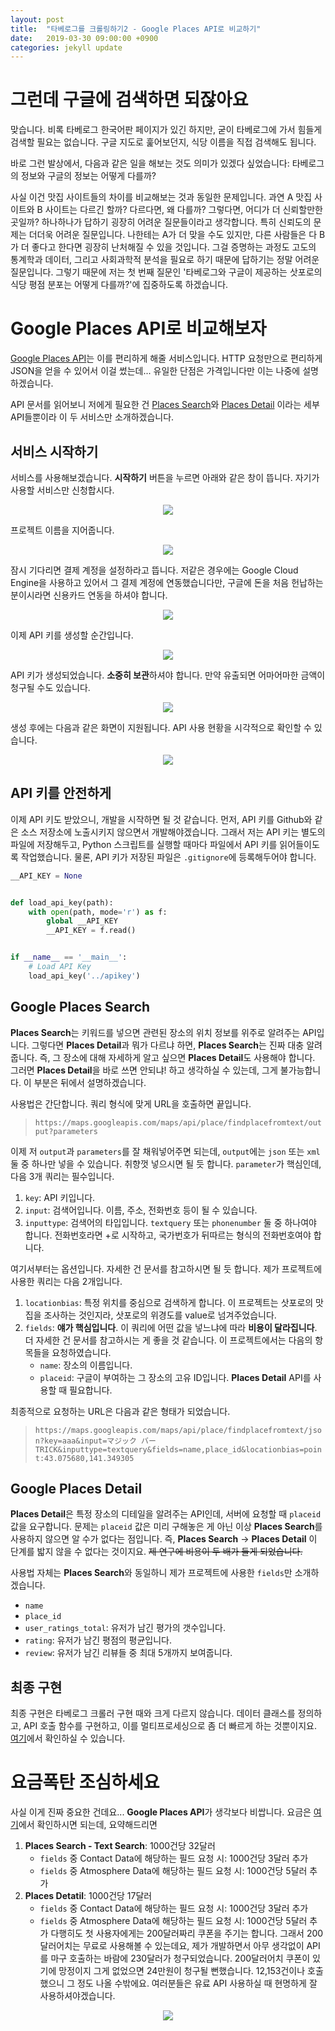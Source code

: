 ```yaml
---
layout: post
title:  "타베로그를 크롤링하기2 - Google Places API로 비교하기"
date:   2019-03-30 09:00:00 +0900
categories: jekyll update
---
```


# 그런데 구글에 검색하면 되잖아요
맞습니다. 비록 타베로그 한국어판 페이지가 있긴 하지만, 굳이 타베로그에 가서 힘들게 검색할 필요는 없습니다. 구글 지도로 훑어보던지, 식당 이름을 직접 검색해도 됩니다.

바로 그런 발상에서, 다음과 같은 일을 해보는 것도 의미가 있겠다 싶었습니다: 타베로그의 정보와 구글의 정보는 어떻게 다를까?

사실 이건 맛집 사이트들의 차이를 비교해보는 것과 동일한 문제입니다. 과연 A 맛집 사이트와 B 사이트는 다르긴 할까? 다르다면, 왜 다를까? 그렇다면, 어디가 더 신뢰할만한 곳일까? 하나하나가 답하기 굉장히 어려운 질문들이라고 생각합니다. 특히 신뢰도의 문제는 더더욱 어려운 질문입니다. 나한테는 A가 더 맞을 수도 있지만, 다른 사람들은 다 B가 더 좋다고 한다면 굉장히 난처해질 수 있을 것입니다. 그걸 증명하는 과정도 고도의 통계학과 데이터, 그리고 사회과학적 분석을 필요로 하기 때문에 답하기는 정말 어려운 질문입니다. 그렇기 때문에 저는 첫 번째 질문인 '타베로그와 구글이 제공하는 삿포로의 식당 평점 분포는 어떻게 다를까?'에 집중하도록 하겠습니다.

# Google Places API로 비교해보자
[Google Places API](https://developers.google.com/places/web-service/intro?hl=ko)는 이를 편리하게 해줄 서비스입니다. HTTP 요청만으로 편리하게 JSON을 얻을 수 있어서 이걸 썼는데... 유일한 단점은 가격입니다만 이는 나중에 설명하겠습니다.

API 문서를 읽어보니 저에게 필요한 건 [Places Search](https://developers.google.com/places/web-service/search?hl=ko)와 [Places Detail](https://developers.google.com/places/web-service/details?hl=ko) 이라는 세부 API들뿐이라 이 두 서비스만 소개하겠습니다.

## 서비스 시작하기
서비스를 사용해보겠습니다. **시작하기** 버튼을 누르면 아래와 같은 창이 뜹니다. 자기가 사용할 서비스만 신청합시다.
<p align="center">
<img src="/images/2019-03-03-01.png"><br>
</p>

프로젝트 이름을 지어줍니다.
<p align="center">
<img src="/images/2019-03-03-02.png"><br>
</p>

잠시 기다리면 결제 계정을 설정하라고 뜹니다. 저같은 경우에는 Google Cloud Engine을 사용하고 있어서 그 결제 계정에 연동했습니다만, 구글에 돈을 처음 헌납하는 분이시라면 신용카드 연동을 하셔야 합니다.
<p align="center">
<img src="/images/2019-03-03-03.png"><br>
</p>

이제 API 키를 생성할 순간입니다.
<p align="center">
<img src="/images/2019-03-03-04.png"><br>
</p>

API 키가 생성되었습니다. **소중히 보관**하셔야 합니다. 만약 유출되면 어마어마한 금액이 청구될 수도 있습니다.
<p align="center">
<img src="/images/2019-03-03-05.png"><br>
</p>

생성 후에는 다음과 같은 화면이 지원됩니다. API 사용 현황을 시각적으로 확인할 수 있습니다.
<p align="center">
<img src="/images/2019-03-03-06.png"><br>
</p>

## API 키를 안전하게
이제 API 키도 받았으니, 개발을 시작하면 될 것 같습니다. 먼저, API 키를 Github와 같은 소스 저장소에 노출시키지 않으면서 개발해야겠습니다. 그래서 저는 API 키는 별도의 파일에 저장해두고, Python 스크립트를 실행할 때마다 파일에서 API 키를 읽어들이도록 작업했습니다. 물론, API 키가 저장된 파일은 ```.gitignore```에 등록해두어야 합니다.
```python
__API_KEY = None


def load_api_key(path):
    with open(path, mode='r') as f:
        global __API_KEY
        __API_KEY = f.read()


if __name__ == '__main__':
    # Load API Key
    load_api_key('../apikey')
```

## Google Places Search
**Places Search**는 키워드를 넣으면 관련된 장소의 위치 정보를 위주로 알려주는 API입니다. 그렇다면 **Places Detail**과 뭐가 다르냐 하면, **Places Search**는 진짜 대충 알려줍니다. 즉, 그 장소에 대해 자세하게 알고 싶으면 **Places Detail**도 사용해야 합니다. 그러면 **Places Detail**을 바로 쓰면 안되냐! 하고 생각하실 수 있는데, 그게 불가능합니다. 이 부분은 뒤에서 설명하겠습니다.

사용법은 간단합니다. 쿼리 형식에 맞게 URL을 호출하면 끝입니다.
> ```https://maps.googleapis.com/maps/api/place/findplacefromtext/output?parameters```

이제 저 ```output```과 ```parameters```를 잘 채워넣어주면 되는데, ```output```에는 ```json``` 또는 ```xml``` 둘 중 하나만 넣을 수 있습니다. 취향껏 넣으시면 될 듯 합니다.
```parameter```가 핵심인데, 다음 3개 쿼리는 필수입니다.
 1. ```key```: API 키입니다.
 2. ```input```: 검색어입니다. 이름, 주소, 전화번호 등이 될 수 있습니다.
 3. ```inputtype```: 검색어의 타입입니다. ```textquery``` 또는 ```phonenumber``` 둘 중 하나여야 합니다. 전화번호라면 +로 시작하고, 국가번호가 뒤따르는 형식의 전화번호여야 합니다.

여기서부터는 옵션입니다. 자세한 건 문서를 참고하시면 될 듯 합니다. 제가 프로젝트에 사용한 쿼리는 다음 2개입니다.
 1. ```locationbias```: 특정 위치를 중심으로 검색하게 합니다. 이 프로젝트는 삿포로의 맛집을 조사하는 것인지라, 삿포로의 위경도를 value로 넘겨주었습니다.
 2. ```fields```: **얘가 핵심입니다**. 이 쿼리에 어떤 값을 넣느냐에 따라 **비용이 달라집니다**. 더 자세한 건 문서를 참고하시는 게 좋을 것 같습니다. 이 프로젝트에서는 다음의 항목들을 요청하였습니다.
     - ```name```: 장소의 이름입니다.
     - ```placeid```: 구글이 부여하는 그 장소의 고유 ID입니다. **Places Detail** API를 사용할 때 필요합니다.

최종적으로 요청하는 URL은 다음과 같은 형태가 되었습니다.
> ```https://maps.googleapis.com/maps/api/place/findplacefromtext/json?key=aaa&input=マジック バー TRICK&inputtype=textquery&fields=name,place_id&locationbias=point:43.075680,141.349305```

## Google Places Detail
**Places Detail**은 특정 장소의 디테일을 알려주는 API인데, 서버에 요청할 때 ```placeid``` 값을 요구합니다. 문제는 ```placeid``` 값은 미리 구해놓은 게 아닌 이상 **Places Search**를 사용하지 않으면 알 수가 없다는 점입니다. 즉, **Places Search** -> **Places Detail** 이 단계를 밟지 않을 수 없다는 것이지요. ~~제 연구에 비용이 두 배가 들게 되었습니다.~~

사용법 자체는 **Places Search**와 동일하니 제가 프로젝트에 사용한 ```fields```만 소개하겠습니다.
 - ```name```
 - ```place_id```
 - ```user_ratings_total```: 유저가 남긴 평가의 갯수입니다.
 - ```rating```: 유저가 남긴 평점의 평균입니다.
 - ```review```: 유저가 남긴 리뷰들 중 최대 5개까지 보여줍니다.

## 최종 구현
최종 구현은 타베로그 크롤러 구현 때와 크게 다르지 않습니다. 데이터 클래스를 정의하고, API 호출 함수를 구현하고, 이를 멀티프로세싱으로 좀 더 빠르게 하는 것뿐이지요. [여기](https://github.com/helloworldpark/matjip/tree/master/googleplaces)에서 확인하실 수 있습니다.

# 요금폭탄 조심하세요
사실 이게 진짜 중요한 건데요... **Google Places API**가 생각보다 비쌉니다. 요금은 [여기](https://developers.google.com/places/web-service/usage-and-billing?hl=ko)에서 확인하시면 되는데, 요약해드리면
 1. **Places Search - Text Search**: 1000건당 32달러
     - ```fields``` 중 Contact Data에 해당하는 필드 요청 시: 1000건당 3달러 추가
     - ```fields``` 중 Atmosphere Data에 해당하는 필드 요청 시: 1000건당 5달러 추가
 2. **Places Detatil**: 1000건당 17달러
     - ```fields``` 중 Contact Data에 해당하는 필드 요청 시: 1000건당 3달러 추가
     - ```fields``` 중 Atmosphere Data에 해당하는 필드 요청 시: 1000건당 5달러 추가
다행히도 첫 사용자에게는 200달러짜리 쿠폰을 주기는 합니다. 그래서 200달러어치는 무료로 사용해볼 수 있는데요, 제가 개발하면서 아무 생각없이 API를 마구 호출하는 바람에 230달러가 청구되었습니다. 200달러어치 쿠폰이 있기에 망정이지 그게 없었으면 24만원이 청구될 뻔했습니다. 12,153건이나 호출했으니 그 정도 나올 수밖에요. 여러분들은 유료 API 사용하실 때 현명하게 잘 사용하셔야겠습니다.
<p align="center">
<img src="/images/2019-03-03-07.png"><br>
</p>
